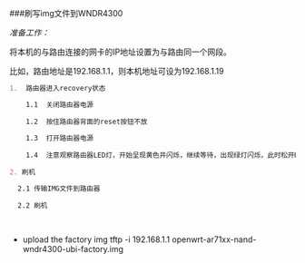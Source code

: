 ###刷写img文件到WNDR4300

*准备工作：*

将本机的与路由连接的网卡的IP地址设置为与路由同一个网段。

比如，路由地址是192.168.1.1，则本机地址可设为192.168.1.19

```markdown
1.  路由器进入recovery状态

    1.1  关闭路由器电源
    
    1.2  按住路由器背面的reset按钮不放
    
    1.3  打开路由器电源
    
    1.4  注意观察路由器LED灯，开始呈现黄色并闪烁，继续等待，出现绿灯闪烁，此时松开RESET按钮，可见绿灯持续闪烁。
    
2. 刷机

  2.1 传输IMG文件到路由器
  
  2.2 刷机
  
  
```


* upload the factory img
tftp -i 192.168.1.1 openwrt-ar71xx-nand-wndr4300-ubi-factory.img
